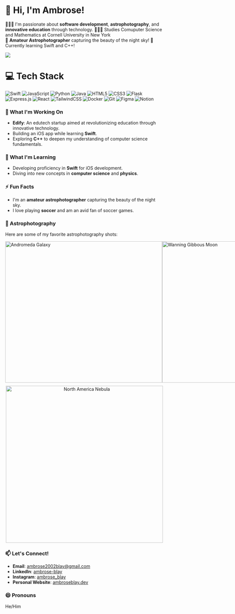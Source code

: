 # 👋 Hi, I'm Ambrose!
👩🏻‍💻 I'm passionate about **software development**, **astrophotography**, and **innovative education** through technology.
👩🏻‍🎓 Studies Comuputer Science and Mathematics at Cornell University in New York<br/>
🔭 **Amateur Astrophotographer** capturing the beauty of the night sky!
💭 Currently learning Swift and C++!<br/>

<!-- GitHub stats from https://github.com/anuraghazra/github-readme-stats -->
![](https://github-readme-stats.vercel.app/api?username=Ambrose2002&theme=radical&hide_border=false&include_all_commits=true&count_private=true)<br/>

# 💻 Tech Stack
<!-- Badges from https://github.com/Ileriayo/markdown-badges -->
![Swift](https://img.shields.io/badge/swift-F54A2A?style=for-the-badge&logo=swift&logoColor=white)
![JavaScript](https://img.shields.io/badge/javascript-%23323330.svg?style=for-the-badge&logo=javascript&logoColor=%23F7DF1E)
![Python](https://img.shields.io/badge/python-3670A0?style=for-the-badge&logo=python&logoColor=ffdd54)
![Java](https://img.shields.io/badge/java-%23ED8B00.svg?style=for-the-badge&logo=openjdk&logoColor=white)
![HTML5](https://img.shields.io/badge/html5-%23E34F26.svg?style=for-the-badge&logo=html5&logoColor=white)
![CSS3](https://img.shields.io/badge/css3-%231572B6.svg?style=for-the-badge&logo=css3&logoColor=white)
![Flask](https://img.shields.io/badge/flask-%23000.svg?style=for-the-badge&logo=flask&logoColor=white)
![Express.js](https://img.shields.io/badge/express.js-%23404d59.svg?style=for-the-badge&logo=express&logoColor=%2361DAFB)
![React](https://img.shields.io/badge/react-%2320232a.svg?style=for-the-badge&logo=react&logoColor=%2361DAFB)
![TailwindCSS](https://img.shields.io/badge/tailwindcss-%2338B2AC.svg?style=for-the-badge&logo=tailwind-css&logoColor=white)
![Docker](https://img.shields.io/badge/docker-%230db7ed.svg?style=for-the-badge&logo=docker&logoColor=white)
![Git](https://img.shields.io/badge/git-%23F05033.svg?style=for-the-badge&logo=git&logoColor=white)
![Figma](https://img.shields.io/badge/figma-%23F24E1E.svg?style=for-the-badge&logo=figma&logoColor=white)
![Notion](https://img.shields.io/badge/Notion-%23000000.svg?style=for-the-badge&logo=notion&logoColor=white)

### 🔭 What I'm Working On
- **Edify**: An edutech startup aimed at revolutionizing education through innovative technology.
- Building an iOS app while learning **Swift**.
- Exploring **C++** to deepen my understanding of computer science fundamentals.
  
### 🌱 What I'm Learning
- Developing proficiency in **Swift** for iOS development.
- Diving into new concepts in **computer science** and **physics**.

### ⚡ Fun Facts
- I'm an **amateur astrophotographer** capturing the beauty of the night sky.
- I love playing **soccer** and am an avid fan of soccer games.

### 🌌 Astrophotography

Here are some of my favorite astrophotography shots:

<div style="display: flex; justify-content: space-between;">

  <img src="https://github.com/user-attachments/assets/c4a1445e-4f1c-4aaf-9e9f-71fc9ae88bb6" alt="Andromeda Galaxy" width="500px" height="450px" />
  <img src="https://github.com/user-attachments/assets/fa66932a-7de2-48e8-9b65-610cac70ac12" alt="Wanning Gibbous Moon" width="500px" height="450px"/>

</div>

<div style="text-align: center; margin-top: 10px;">
  <img src="https://github.com/user-attachments/assets/63a47f41-14c8-4a55-b427-862a3b48a0e1" alt="North America Nebula" width="500px" />
</div>
  
### 📫 Let's Connect!
- **Email**: [ambrose2002blay@gmail.com](mailto:ambrose2002blay@gmail.com)
- **LinkedIn**: [ambrose-blay](https://www.linkedin.com/in/ambrose-blay/)
- **Instagram**: [ambrose_blay](https://www.instagram.com/ambrose_blay)
- **Personal Website**: [ambroseblay.dev](https://ambroseblay.dev)

### 😄 Pronouns
He/Him

